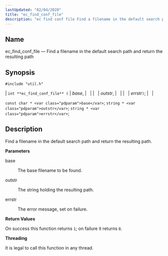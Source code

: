 ```yaml
---
lastUpdated: "02/04/2020"
title: "ec_find_conf_file"
description: "ec find conf file Find a filename in the default search path and return the resulting path int ec find conf file base outstr errstr const char base string outstr string errstr Find a filename in the default search path and return the resulting path base The base filename to..."
---
```


<a name="apis.ec_find_conf_file"></a> 
## Name

ec_find_conf_file — Find a filename in the default search path and return the resulting path

## Synopsis

`#include "util.h"`

| `int **ec_find_conf_file** (` | <var class="pdparam">base</var>, |   |
|   | <var class="pdparam">outstr</var>, |   |
|   | <var class="pdparam">errstr</var>`)`; |   |

`const char * <var class="pdparam">base</var>`;
`string * <var class="pdparam">outstr</var>`;
`string * <var class="pdparam">errstr</var>`;<a name="idp52414736"></a> 
## Description

Find a filename in the default search path and return the resulting path.

**<a name="idp52416000"></a> Parameters**

<dl class="variablelist">

<dt>base</dt>

<dd>

The base filename to be found.

</dd>

<dt>outstr</dt>

<dd>

The string holding the resulting path.

</dd>

<dt>errstr</dt>

<dd>

The error message, set on failure.

</dd>

</dl>

**<a name="idp52422448"></a> Return Values**

On success this function returns `1`; on failure it returns `0`.

**<a name="idp52424288"></a> Threading**

It is legal to call this function in any thread.